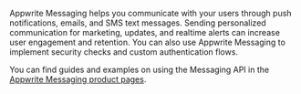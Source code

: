 Appwrite Messaging helps you communicate with your users through push notifications, emails, and SMS text messages.
Sending personalized communication for marketing, updates, and realtime alerts can increase user engagement and retention.
You can also use Appwrite Messaging to implement security checks and custom authentication flows.

You can find guides and examples on using the Messaging API in the [Appwrite Messaging product pages](/docs/products/messaging).
